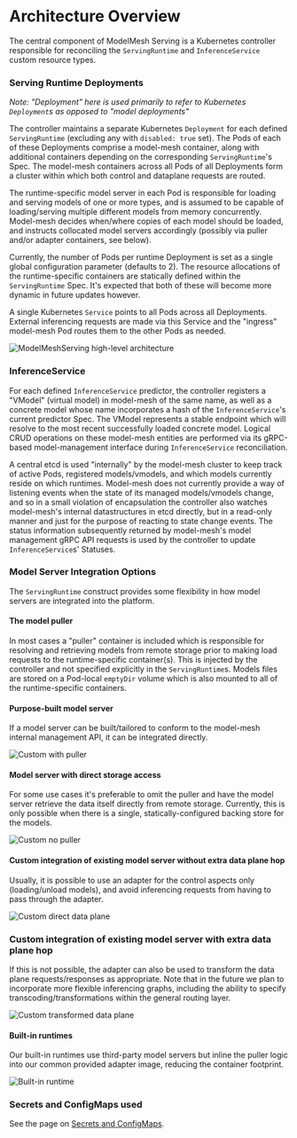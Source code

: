 # Architecture Overview

The central component of ModelMesh Serving is a Kubernetes controller responsible for reconciling the `ServingRuntime` and `InferenceService` custom resource types.

### Serving Runtime Deployments

_Note: "Deployment" here is used primarily to refer to Kubernetes `Deployment`s as opposed to "model deployments"_

The controller maintains a separate Kubernetes `Deployment` for each defined `ServingRuntime` (excluding any with `disabled: true` set). The Pods of each of these Deployments comprise a model-mesh container, along with additional containers depending on the corresponding `ServingRuntime`'s Spec. The model-mesh containers across all Pods of all Deployments form a cluster within which both control and dataplane requests are routed.

The runtime-specific model server in each Pod is responsible for loading and serving models of one or more types, and is assumed to be capable of loading/serving multiple different models from memory concurrently. Model-mesh decides when/where copies of each model should be loaded, and instructs collocated model servers accordingly (possibly via puller and/or adapter containers, see below).

Currently, the number of Pods per runtime Deployment is set as a single global configuration parameter (defaults to 2). The resource allocations of the runtime-specific containers are statically defined within the `ServingRuntime` Spec. It's expected that both of these will become more dynamic in future updates however.

A single Kubernetes `Service` points to all Pods across all Deployments. External inferencing requests are made via this Service and the "ingress" model-mesh Pod routes them to the other Pods as needed.

![ModelMeshServing high-level architecture](../images/0.2.0-highlevel.png)

### InferenceService

For each defined `InferenceService` predictor, the controller registers a "VModel" (virtual model) in model-mesh of the same name, as well as a concrete model whose name incorporates a hash of the `InferenceService`'s current predictor Spec. The VModel represents a stable endpoint which will resolve to the most recent successfully loaded concrete model. Logical CRUD operations on these model-mesh entities are performed via its gRPC-based model-management interface during `InferenceService` reconciliation.

A central etcd is used "internally" by the model-mesh cluster to keep track of active Pods, registered models/vmodels, and which models currently reside on which runtimes. Model-mesh does not currently provide a way of listening events when the state of its managed models/vmodels change, and so in a small violation of encapsulation the controller also watches model-mesh's internal datastructures in etcd directly, but in a read-only manner and just for the purpose of reacting to state change events. The status information subsequently returned by model-mesh's model management gRPC API requests is used by the controller to update `InferenceService`s' Statuses.

### Model Server Integration Options

The `ServingRuntime` construct provides some flexibility in how model servers are integrated into the platform.

#### The model puller

In most cases a "puller" container is included which is responsible for resolving and retrieving models from remote storage prior to making load requests to the runtime-specific container(s). This is injected by the controller and not specified explicitly in the `ServingRuntime`s. Models files are stored on a Pod-local `emptyDir` volume which is also mounted to all of the runtime-specific containers.

#### Purpose-built model server

If a model server can be built/tailored to conform to the model-mesh internal management API, it can be integrated directly.

![Custom with puller](../images/rt-custom-pull.png)

#### Model server with direct storage access

For some use cases it's preferable to omit the puller and have the model server retrieve the data itself directly from remote storage. Currently, this is only possible when there is a single, statically-configured backing store for the models.

![Custom no puller](../images/rt-custom-nopull.png)

#### Custom integration of existing model server without extra data plane hop

Usually, it is possible to use an adapter for the control aspects only (loading/unload models), and avoid inferencing requests from having to pass through the adapter.

![Custom direct data plane](../images/rt-custom-direct.png)

### Custom integration of existing model server with extra data plane hop

If this is not possible, the adapter can also be used to transform the data plane requests/responses as appropriate. Note that in the future we plan to incorporate more flexible inferencing graphs, including the ability to specify transcoding/transformations within the general routing layer.

![Custom transformed data plane](../images/rt-custom-full.png)

#### Built-in runtimes

Our built-in runtimes use third-party model servers but inline the puller logic into our common provided adapter image, reducing the container footprint.

![Built-in runtime](../images/rt-builtin.png)

### Secrets and ConfigMaps used

See the page on [Secrets and ConfigMaps](secrets-and-cms.md).
